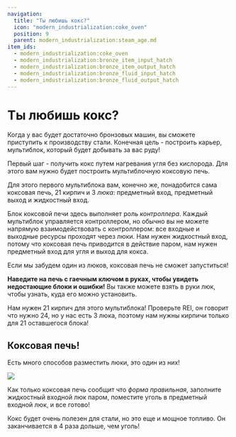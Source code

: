 ```yaml
---
navigation:
  title: "Ты любишь кокс?"
  icon: "modern_industrialization:coke_oven"
  position: 9
  parent: modern_industrialization:steam_age.md
item_ids:
  - modern_industrialization:coke_oven
  - modern_industrialization:bronze_item_input_hatch
  - modern_industrialization:bronze_item_output_hatch
  - modern_industrialization:bronze_fluid_input_hatch
  - modern_industrialization:bronze_fluid_output_hatch
---
```


# Ты любишь кокс?

Когда у вас будет достаточно бронзовых машин, вы сможете приступить к производству стали. Конечная цель - построить карьер, мультиблок, который будет добывать за вас руду!

Первый шаг - получить кокс путем нагревания угля без кислорода. Для этого вам нужно будет построить мультиблочную коксовую печь.

Для этого первого мультиблока вам, конечно же, понадобится сама коксовая печь, 21 кирпич и 3 *люка*: предметный вход, предметный выход и жидкостный вход.

<Recipe id="modern_industrialization:steam_age/fireclay/coke_oven" />



<Recipe id="modern_industrialization:hatches/bronze/item_input_hatch" />

<Recipe id="modern_industrialization:hatches/bronze/item_output_hatch" />



<Recipe id="modern_industrialization:hatches/bronze/fluid_input_hatch" />

<Recipe id="modern_industrialization:hatches/bronze/fluid_output_hatch" />

Блок коксовой печи здесь выполняет роль *контроллера*. Каждый мультиблок управляется контроллером, но обычно вы не можете напрямую взаимодействовать с контроллером: все входные и выходные ресурсы проходят через люки. Нам нужен жидкостный вход, потому что коксовая печь приводится в действие паром, нам нужен предметный вход для угля и выход для кокса.

Если мы забудем один из люков, коксовая печь не сможет запуститься!

**Наведите на печь с гаечным ключом в руках, чтобы увидеть недостающие блоки и ошибки!** Вы также можете взять в руки люк, чтобы узнать, куда его можно установить.

Нам нужен 21 кирпич для этого мультиблока! Проверьте REI, он говорит что нужно 24, но у нас есть 3 люка, поэтому нам нужны кирпичи только для 21 оставшегося блока!

## Коксовая печь!

Есть много способов разместить люки, это один из них!

![](coke_oven.png)

Как только коксовая печь сообщит что *форма правильная*, заполните жидкостный входной люк паром, поместите уголь в предметный входной люк, и все готово!

Кокс будет очень полезен для стали, но это еще и мощное топливо. Он заканчивается в 4 раза дольше, чем уголь!


